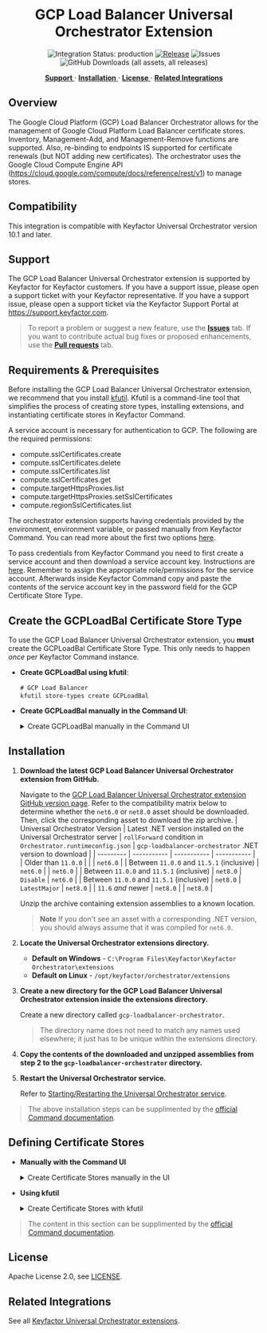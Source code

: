 <h1 align="center" style="border-bottom: none">
    GCP Load Balancer Universal Orchestrator Extension
</h1>

<p align="center">
  <!-- Badges -->
<img src="https://img.shields.io/badge/integration_status-production-3D1973?style=flat-square" alt="Integration Status: production" />
<a href="https://github.com/Keyfactor/gcp-loadbalancer-orchestrator/releases"><img src="https://img.shields.io/github/v/release/Keyfactor/gcp-loadbalancer-orchestrator?style=flat-square" alt="Release" /></a>
<img src="https://img.shields.io/github/issues/Keyfactor/gcp-loadbalancer-orchestrator?style=flat-square" alt="Issues" />
<img src="https://img.shields.io/github/downloads/Keyfactor/gcp-loadbalancer-orchestrator/total?style=flat-square&label=downloads&color=28B905" alt="GitHub Downloads (all assets, all releases)" />
</p>

<p align="center">
  <!-- TOC -->
  <a href="#support">
    <b>Support</b>
  </a>
  ·
  <a href="#installation">
    <b>Installation</b>
  </a>
  ·
  <a href="#license">
    <b>License</b>
  </a>
  ·
  <a href="https://github.com/orgs/Keyfactor/repositories?q=orchestrator">
    <b>Related Integrations</b>
  </a>
</p>

## Overview

The Google Cloud Platform (GCP) Load Balancer Orchestrator allows for the management of Google Cloud Platform Load Balancer certificate stores. Inventory, Management-Add, and Management-Remove functions are supported. Also, re-binding to endpoints IS supported for certificate renewals (but NOT adding new certificates). The orchestrator uses the Google Cloud Compute Engine API (https://cloud.google.com/compute/docs/reference/rest/v1) to manage stores.



## Compatibility

This integration is compatible with Keyfactor Universal Orchestrator version 10.1 and later.

## Support
The GCP Load Balancer Universal Orchestrator extension is supported by Keyfactor for Keyfactor customers. If you have a support issue, please open a support ticket with your Keyfactor representative. If you have a support issue, please open a support ticket via the Keyfactor Support Portal at https://support.keyfactor.com. 
 
> To report a problem or suggest a new feature, use the **[Issues](../../issues)** tab. If you want to contribute actual bug fixes or proposed enhancements, use the **[Pull requests](../../pulls)** tab.

## Requirements & Prerequisites

Before installing the GCP Load Balancer Universal Orchestrator extension, we recommend that you install [kfutil](https://github.com/Keyfactor/kfutil). Kfutil is a command-line tool that simplifies the process of creating store types, installing extensions, and instantiating certificate stores in Keyfactor Command.


A service account is necessary for authentication to GCP.  The following are the required permissions:
- compute.sslCertificates.create
- compute.sslCertificates.delete
- compute.sslCertificates.list
- compute.sslCertificates.get
- compute.targetHttpsProxies.list
- compute.targetHttpsProxies.setSslCertificates
- compute.regionSslCertificates.list

The orchestrator extension supports having credentials provided by the environment, environment variable, or passed manually from Keyfactor Command.  You can read more about the first two options [here](https://cloud.google.com/docs/authentication/production#automatically).

To pass credentials from Keyfactor Command you need to first create a service account and then download a service account key.  Instructions are [here](https://cloud.google.com/docs/authentication/set-up-adc-local-dev-environment#local-key).  Remember to assign the appropriate role/permissions for the service account.  Afterwards inside Keyfactor Command copy and paste the contents of the service account key in the password field for the GCP Certificate Store Type.


## Create the GCPLoadBal Certificate Store Type

To use the GCP Load Balancer Universal Orchestrator extension, you **must** create the GCPLoadBal Certificate Store Type. This only needs to happen _once_ per Keyfactor Command instance.



* **Create GCPLoadBal using kfutil**:

    ```shell
    # GCP Load Balancer
    kfutil store-types create GCPLoadBal
    ```

* **Create GCPLoadBal manually in the Command UI**:
    <details><summary>Create GCPLoadBal manually in the Command UI</summary>

    Create a store type called `GCPLoadBal` with the attributes in the tables below:

    #### Basic Tab
    | Attribute | Value | Description |
    | --------- | ----- | ----- |
    | Name | GCP Load Balancer | Display name for the store type (may be customized) |
    | Short Name | GCPLoadBal | Short display name for the store type |
    | Capability | GCPLoadBal | Store type name orchestrator will register with. Check the box to allow entry of value |
    | Supports Add | ✅ Checked | Check the box. Indicates that the Store Type supports Management Add |
    | Supports Remove | ✅ Checked | Check the box. Indicates that the Store Type supports Management Remove |
    | Supports Discovery | 🔲 Unchecked |  Indicates that the Store Type supports Discovery |
    | Supports Reenrollment | 🔲 Unchecked |  Indicates that the Store Type supports Reenrollment |
    | Supports Create | 🔲 Unchecked |  Indicates that the Store Type supports store creation |
    | Needs Server | 🔲 Unchecked | Determines if a target server name is required when creating store |
    | Blueprint Allowed | 🔲 Unchecked | Determines if store type may be included in an Orchestrator blueprint |
    | Uses PowerShell | 🔲 Unchecked | Determines if underlying implementation is PowerShell |
    | Requires Store Password | 🔲 Unchecked | Enables users to optionally specify a store password when defining a Certificate Store. |
    | Supports Entry Password | 🔲 Unchecked | Determines if an individual entry within a store can have a password. |

    The Basic tab should look like this:

    ![GCPLoadBal Basic Tab](docsource/images/GCPLoadBal-basic-store-type-dialog.png)

    #### Advanced Tab
    | Attribute | Value | Description |
    | --------- | ----- | ----- |
    | Supports Custom Alias | Optional | Determines if an individual entry within a store can have a custom Alias. |
    | Private Key Handling | Required | This determines if Keyfactor can send the private key associated with a certificate to the store. Required because IIS certificates without private keys would be invalid. |
    | PFX Password Style | Default | 'Default' - PFX password is randomly generated, 'Custom' - PFX password may be specified when the enrollment job is created (Requires the Allow Custom Password application setting to be enabled.) |

    The Advanced tab should look like this:

    ![GCPLoadBal Advanced Tab](docsource/images/GCPLoadBal-advanced-store-type-dialog.png)

    #### Custom Fields Tab
    Custom fields operate at the certificate store level and are used to control how the orchestrator connects to the remote target server containing the certificate store to be managed. The following custom fields should be added to the store type:

    | Name | Display Name | Description | Type | Default Value/Options | Required |
    | ---- | ------------ | ---- | --------------------- | -------- | ----------- |
    | jsonKey | Service Account Key | If authenticating by passing credentials from Keyfactor Command, this is the JSON-based service account key created from within Google Cloud.  If authenticating via Application Default Credentials (ADC), select No Value | Secret |  | ✅ Checked |

    The Custom Fields tab should look like this:

    ![GCPLoadBal Custom Fields Tab](docsource/images/GCPLoadBal-custom-fields-store-type-dialog.png)



    </details>

## Installation

1. **Download the latest GCP Load Balancer Universal Orchestrator extension from GitHub.** 

    Navigate to the [GCP Load Balancer Universal Orchestrator extension GitHub version page](https://github.com/Keyfactor/gcp-loadbalancer-orchestrator/releases/latest). Refer to the compatibility matrix below to determine whether the `net6.0` or `net8.0` asset should be downloaded. Then, click the corresponding asset to download the zip archive.
    | Universal Orchestrator Version | Latest .NET version installed on the Universal Orchestrator server | `rollForward` condition in `Orchestrator.runtimeconfig.json` | `gcp-loadbalancer-orchestrator` .NET version to download |
    | --------- | ----------- | ----------- | ----------- |
    | Older than `11.0.0` | | | `net6.0` |
    | Between `11.0.0` and `11.5.1` (inclusive) | `net6.0` | | `net6.0` | 
    | Between `11.0.0` and `11.5.1` (inclusive) | `net8.0` | `Disable` | `net6.0` | 
    | Between `11.0.0` and `11.5.1` (inclusive) | `net8.0` | `LatestMajor` | `net8.0` | 
    | `11.6` _and_ newer | `net8.0` | | `net8.0` |

    Unzip the archive containing extension assemblies to a known location.

    > **Note** If you don't see an asset with a corresponding .NET version, you should always assume that it was compiled for `net6.0`.

2. **Locate the Universal Orchestrator extensions directory.**

    * **Default on Windows** - `C:\Program Files\Keyfactor\Keyfactor Orchestrator\extensions`
    * **Default on Linux** - `/opt/keyfactor/orchestrator/extensions`
    
3. **Create a new directory for the GCP Load Balancer Universal Orchestrator extension inside the extensions directory.**
        
    Create a new directory called `gcp-loadbalancer-orchestrator`.
    > The directory name does not need to match any names used elsewhere; it just has to be unique within the extensions directory.

4. **Copy the contents of the downloaded and unzipped assemblies from __step 2__ to the `gcp-loadbalancer-orchestrator` directory.**

5. **Restart the Universal Orchestrator service.**

    Refer to [Starting/Restarting the Universal Orchestrator service](https://software.keyfactor.com/Core-OnPrem/Current/Content/InstallingAgents/NetCoreOrchestrator/StarttheService.htm).



> The above installation steps can be supplimented by the [official Command documentation](https://software.keyfactor.com/Core-OnPrem/Current/Content/InstallingAgents/NetCoreOrchestrator/CustomExtensions.htm?Highlight=extensions).



## Defining Certificate Stores



* **Manually with the Command UI**

    <details><summary>Create Certificate Stores manually in the UI</summary>

    1. **Navigate to the _Certificate Stores_ page in Keyfactor Command.**

        Log into Keyfactor Command, toggle the _Locations_ dropdown, and click _Certificate Stores_.

    2. **Add a Certificate Store.**

        Click the Add button to add a new Certificate Store. Use the table below to populate the **Attributes** in the **Add** form.
        | Attribute | Description |
        | --------- | ----------- |
        | Category | Select "GCP Load Balancer" or the customized certificate store name from the previous step. |
        | Container | Optional container to associate certificate store with. |
        | Client Machine | Not used, but required when creating a store.  Just enter any value. |
        | Store Path | Your Google Cloud Project ID only if you choose to use global resources.  Append a forward slash '/' and valid GCP region to process against a specific [GCP region](https://gist.github.com/rpkim/084046e02fd8c452ba6ddef3a61d5d59). |
        | Orchestrator | Select an approved orchestrator capable of managing `GCPLoadBal` certificates. Specifically, one with the `GCPLoadBal` capability. |
        | jsonKey | If authenticating by passing credentials from Keyfactor Command, this is the JSON-based service account key created from within Google Cloud.  If authenticating via Application Default Credentials (ADC), select No Value |


        

    </details>

* **Using kfutil**
    
    <details><summary>Create Certificate Stores with kfutil</summary>
    
    1. **Generate a CSV template for the GCPLoadBal certificate store**

        ```shell
        kfutil stores import generate-template --store-type-name GCPLoadBal --outpath GCPLoadBal.csv
        ```
    2. **Populate the generated CSV file**

        Open the CSV file, and reference the table below to populate parameters for each **Attribute**.
        | Attribute | Description |
        | --------- | ----------- |
        | Category | Select "GCP Load Balancer" or the customized certificate store name from the previous step. |
        | Container | Optional container to associate certificate store with. |
        | Client Machine | Not used, but required when creating a store.  Just enter any value. |
        | Store Path | Your Google Cloud Project ID only if you choose to use global resources.  Append a forward slash '/' and valid GCP region to process against a specific [GCP region](https://gist.github.com/rpkim/084046e02fd8c452ba6ddef3a61d5d59). |
        | Orchestrator | Select an approved orchestrator capable of managing `GCPLoadBal` certificates. Specifically, one with the `GCPLoadBal` capability. |
        | jsonKey | If authenticating by passing credentials from Keyfactor Command, this is the JSON-based service account key created from within Google Cloud.  If authenticating via Application Default Credentials (ADC), select No Value |


        

    3. **Import the CSV file to create the certificate stores** 

        ```shell
        kfutil stores import csv --store-type-name GCPLoadBal --file GCPLoadBal.csv
        ```
    </details>

> The content in this section can be supplimented by the [official Command documentation](https://software.keyfactor.com/Core-OnPrem/Current/Content/ReferenceGuide/Certificate%20Stores.htm?Highlight=certificate%20store).





## License

Apache License 2.0, see [LICENSE](LICENSE).

## Related Integrations

See all [Keyfactor Universal Orchestrator extensions](https://github.com/orgs/Keyfactor/repositories?q=orchestrator).